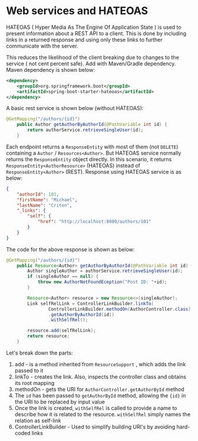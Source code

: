 # Web services and HATEOAS

HATEOAS ( Hyper Media As The Engine Of Application State ) is used to present information about a REST API to a client. This is done by including links in a returned response and using only these links to further communicate with the server.

This reduces the likelihood of the client breaking due to changes to the service ( not cent percent safe). Add with Maven/Gradle dependency. Maven dependency is shown below:

```xml
<dependency>  
    <groupId>org.springframework.boot</groupId>  
    <artifactId>spring-boot-starter-hateoas</artifactId>
</dependency>
```

A basic rest service is shown below (without HATEOAS):

```java
@GetMapping("/authors/{id}")
    public Author getAuthorByAuthorId(@PathVariable int id) {
        return authorService.retrieveSingleUser(id);
    }    
```

Each endpoint returns a `ResponseEntity` with most of them (not `DELETE`) containing a `Author` / `Resources<Author>`. But HATEOAS service normally returns the `ResponseEntity` object directly.   In this scenario, it returns `ResponseEntity<AuthorResource>` (HATEOAS) instead of `ResponseEntity<Author>` (REST). Response using HATEOAS service is as below:

```json
{
    "authorId": 101,
    "firstName": "Michael",
    "lastName": "Criton",
    "_links": {
        "self": {
            "href": "http://localhost:8080/authors/101"
        }
    }
}
```



The code for the above response is shown as below:

```java
@GetMapping("/authors/{id}")
    public Resource<Author> getAuthorByAuthorId(@PathVariable int id) {
        Author singleAuthor = authorService.retrieveSingleUser(id);
        if (singleAuthor == null) {
            throw new AuthorNotFoundEception("Post ID: "+id);
        }

        Resource<Author> resource = new Resource<>(singleAuthor);
        Link selfRelLink = ControllerLinkBuilder.linkTo(
                ControllerLinkBuilder.methodOn(AuthorController.class)
                .getAuthorByAuthorId(id))
                .withSelfRel();

        resource.add(selfRelLink);
        return resource;
    }
```

Let's break down the parts:

1. add - is a method inherited from `ResourceSupport` , which adds the link passed to it
2. linkTo - creates the link. Also, inspects the controller class and obtains its root mapping
3. methodOn - gets the URI for `AuthorController.getAuthorById` method 
4. The `id` has been passed to `getAuthorById` method, allowing the `{id}` in the URI to be replaced by input value
5. Once the link is created, `withSelfRel` is called to provide a name to describe how it is related to the resource. `withSelfRel` simply names the relation as self-link
6. ControllerLinkBuilder - Used to simplify building URI's by avoiding hard-coded links

